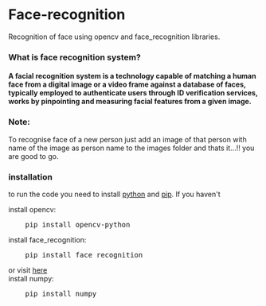 # Face-recognition
Recognition of face using opencv and face_recognition libraries.

### What is face recognition system?
#### A facial recognition system is a technology capable of matching a human face from a digital image or a video frame against a database of faces, typically employed to authenticate users through ID verification services, works by pinpointing and measuring facial features from a given image.

### Note:
To recognise face of a new person just add an image of that person with name of the image  as person name to the images folder and thats it...!! you are good to go.

### installation

to run the code you need to install [python](https://www.python.org/downloads/) and [pip](https://pip.pypa.io/en/stable/installing/). If you haven't

install opencv:
<pre>    pip install opencv-python</pre>
install face_recognition:
<pre>    pip install face_recognition</pre>
or visit [here](https://pypi.org/project/face-recognition/)\
install numpy:
<pre>    pip install numpy</pre>
